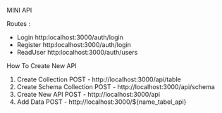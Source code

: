 MINI API

Routes :
- Login http:localhost:3000/auth/login
- Register http:localhost:3000/auth/login
- ReadUser http:localhost:3000/auth/users

How To Create New API
1. Create Collection POST - http://localhost:3000/api/table
2. Create Schema Collection POST - http://localhost:3000/api/schema
3. Create New API POST - http://localhost:3000/api
4. Add Data POST - http://localhost:3000/${name_tabel_api}